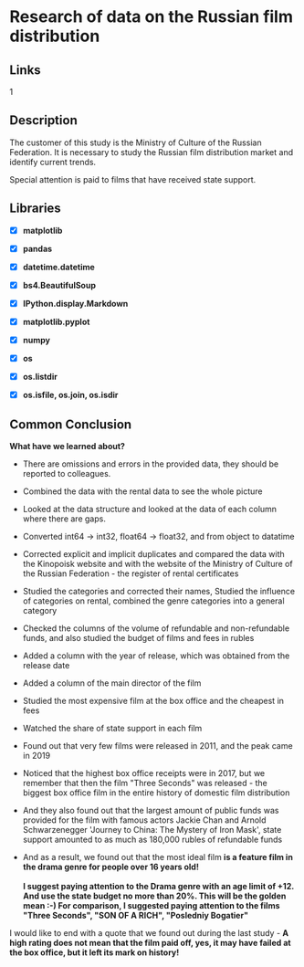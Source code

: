 
# Research of data on the Russian film distribution

## Links
1

## Description
The customer of this study is the Ministry of Culture of the Russian Federation.
It is necessary to study the Russian film distribution market and identify current trends.

Special attention is paid to films that have received state support.


## Libraries
- [x] **matplotlib**

- [x] **pandas**
- [x] **datetime.datetime**
- [x] **bs4.BeautifulSoup**

- [x] **IPython.display.Markdown**
- [x] **matplotlib.pyplot**

- [x] **numpy**

- [x] **os**
- [x] **os.listdir**
- [x] **os.isfile, os.join, os.isdir**

## Сommon Сonclusion
**What have we learned about?**

- There are omissions and errors in the provided data, they should be reported to colleagues.

- Combined the data with the rental data to see the whole picture

- Looked at the data structure and looked at the data of each column where there are gaps.

- Converted int64 -> int32, float64 -> float32, and from object to datatime

- Corrected explicit and implicit duplicates and compared the data with the Kinopoisk website and with the website of the Ministry of Culture of the Russian Federation - the register of rental certificates

- Studied the categories and corrected their names, Studied the influence of categories on rental, combined the genre categories into a general category

- Checked the columns of the volume of refundable and non-refundable funds, and also studied the budget of films and fees in rubles

- Added a column with the year of release, which was obtained from the release date

- Added a column of the main director of the film

- Studied the most expensive film at the box office and the cheapest in fees

- Watched the share of state support in each film

- Found out that very few films were released in 2011, and the peak came in 2019

- Noticed that the highest box office receipts were in 2017, but we remember that then the film "Three Seconds" was released - the biggest box office film in the entire history of domestic film distribution

- And they also found out that the largest amount of public funds was provided for the film with famous actors Jackie Chan and Arnold Schwarzenegger 'Journey to China: The Mystery of Iron Mask', state support amounted to as much as 180,000 rubles of refundable funds

- And as a result, we found out that the most ideal film **is a feature film in the drama genre for people over 16 years old!**
<br><br>
**I suggest paying attention to the Drama genre with an age limit of +12. And use the state budget no more than 20%. This will be the golden mean :-)
For comparison, I suggested paying attention to the films "Three Seconds", "SON OF A RICH", "Posledniy Bogatier"**

I would like to end with a quote that we found out during the last study - **A high rating does not mean that the film paid off, yes, it may have failed at the box office, but it left its mark on history!**
